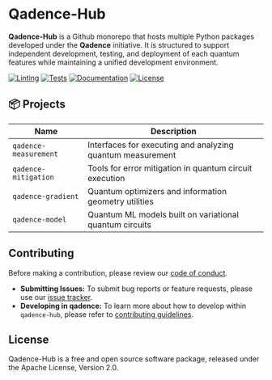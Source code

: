 # Qadence-Hub


**Qadence-Hub** is a Github monorepo that hosts multiple Python packages developed under the **Qadence** initiative. It is structured to support independent development, testing, and deployment of each quantum features while maintaining a unified development environment.


[![Linting](https://github.com/pasqal-io/qadence-hub/actions/workflows/lint.yml/badge.svg)](https://github.com/pasqal-io/qadence-hub/actions/workflows/lint.yml)
[![Tests](https://github.com/pasqal-io/qadence-hub/actions/workflows/test_fast.yml/badge.svg)](https://github.com/pasqal-io/qadence-hub/actions/workflows/test.yml)
[![Documentation](https://github.com/pasqal-io/qadence-hub/actions/workflows/build_docs.yml/badge.svg)](https://pasqal-io.github.io/qadence-hub/latest)
[![License](https://img.shields.io/badge/License-Apache_2.0-blue.svg)](https://opensource.org/licenses/Apache-2.0)


## 📦 Projects

| Name | Description |
|------|-------------|
| `qadence-measurement` | Interfaces for executing and analyzing quantum measurement|
| `qadence-mitigation` | Tools for error mitigation in quantum circuit execution|
| `qadence-gradient` | Quantum optimizers and information geometry utilities|
| `qadence-model` | Quantum ML models built on variational quantum circuits|

## Contributing

Before making a contribution, please review our [code of conduct](docs/CODE_OF_CONDUCT.md).

- **Submitting Issues:** To submit bug reports or feature requests, please use our [issue tracker](https://github.com/pasqal-io/qadence-hub/issues).
- **Developing in qadence:** To learn more about how to develop within `qadence-hub`, please refer to [contributing guidelines](docs/CONTRIBUTING.md).


## License
Qadence-Hub is a free and open source software package, released under the Apache License, Version 2.0.
